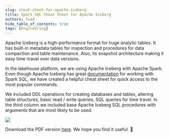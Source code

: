 ```yaml
---
slug: cheat-sheet-for-apache-iceberg
title: Spark SQL Cheat Sheet for Apache Iceberg
authors: fuad
hide_table_of_contents: true
tags: [Engineering]
---
```


Apache Iceberg is a high-performance format for huge analytic tables. It has built-in metadata tables for inspection and procedures for data compaction and table maintenance. Also, its snapshot architecture making it easy time-travel over data versions.

<!-- truncate -->

In the lakehouse platform, we are using Apache Iceberg with Apache Spark. Even though Apache Iceberg has great [documentation](https://iceberg.apache.org/docs/latest/getting-started) for working with Spark SQL, we have created a helpful cheat sheet for quick access to the most popular commands.

We included DDL operations for creating databases and tables, altering table structures, basic read / write queries, SQL queries for time travel. In the third column we included base Apache Iceberg SQL procedures with arguments that are most likely to be used.

![](/blog/2022-08-25-cheat-sheet/iceberg-cheat-sheet.jpeg)

Download the PDF version [here](/blog/2022-08-25-cheat-sheet/iceberg-cheat-sheet.pdf). We hope you find it useful. 🤗